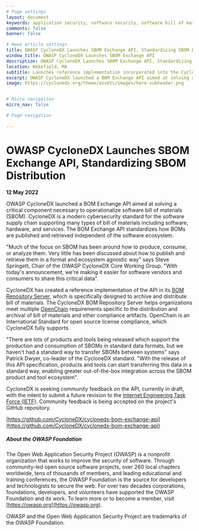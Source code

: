 ```yaml
---
# Page settings
layout: document
keywords: application security, software security, software bill of material, SBOM, BOM, open source, supply chain, specification, spdx, license, package url, purl, cpe
comments: false
banner: false

# News article settings
title: OWASP CycloneDX Launches SBOM Exchange API, Standardizing SBOM Distribution
window_title: OWASP CycloneDX Launches SBOM Exchange API
description: OWASP CycloneDX Launches SBOM Exchange API, Standardizing SBOM Distribution
location: Wakefield, MA
subtitle: Launches reference implementation incorporated into the CycloneDX BOM Repository Server
excerpt: OWASP CycloneDX launched a BOM Exchange API aimed at solving a critical component necessary to operationalize software bill of materials (SBOM). The API standardizes how BOMs are published and retrieved independent of software ecosystem.
image: https://cyclonedx.org/theme/assets/images/hero-subheader.png


# Micro navigation
micro_nav: false

# Page navigation
    
---
```


# OWASP CycloneDX Launches SBOM Exchange API, Standardizing SBOM Distribution
**12 May 2022**

OWASP CycloneDX launched a BOM Exchange API aimed at solving a critical component necessary to operationalize software 
bill of materials (SBOM). CycloneDX is a modern cybersecurity standard for the software supply chain supporting many 
types of bill of materials including software, hardware, and services. The BOM Exchange API standardizes how BOMs are 
published and retrieved independent of the software ecosystem.

"Much of the focus on SBOM has been around how to produce, consume, or analyze them. Very little has been discussed 
about how to publish and retrieve them in a format and ecosystem agnostic way" says Steve Springett, Chair of the OWASP 
CycloneDX Core Working Group. "With today's announcement, we're making it easier for software vendors and consumers to 
share this critical data".

CycloneDX has created a reference implementation of the API in its [BOM Repository Server](https://github.com/CycloneDX/cyclonedx-bom-repo-server), 
which is specifically designed to archive and distribute bill of materials. The CycloneDX BOM Repository Server helps 
organizations meet multiple [OpenChain](https://www.openchainproject.org/) requirements specific to the distribution and 
archival of bill of materials and other compliance artifacts. OpenChain is an International Standard for open source 
license compliance, which CycloneDX fully supports.

"There are lots of products and tools being released which support the production and consumption of SBOMs in standard 
data formats, but we haven't had a standard way to transfer SBOMs between systems" says Patrick Dwyer, co-leader of the 
CycloneDX standard. "With the release of this API specification, products and tools can start transferring this data in 
a standard way, enabling greater out-of-the-box integration across the SBOM product and tool ecosystem".

CycloneDX is seeking community feedback on the API, currently in draft, with the intent to submit a future revision to 
the [Internet Engineering Task Force (IETF)](https://www.ietf.org/). Community feedback is being accepted on the project's
GitHub repository.

[https://github.com/CycloneDX/cyclonedx-bom-exchange-api](https://github.com/CycloneDX/cyclonedx-bom-exchange-api)

##### **About the OWASP Foundation**

The Open Web Application Security Project (OWASP) is a nonprofit organization that works to improve the security of
software. Through community-led open source software projects, over 260 local chapters worldwide, tens of thousands of
members, and leading educational and training conferences, the OWASP Foundation is the source for developers and
technologists to secure the web. For over two decades corporations, foundations, developers, and volunteers have
supported the OWASP Foundation and its work. To learn more or to become a member, visit [https://owasp.org](https://owasp.org).

OWASP and the Open Web Application Security Project are trademarks of the OWASP Foundation.
